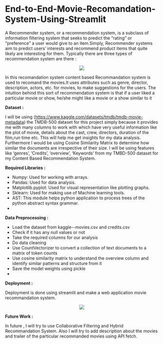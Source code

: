 # End-to-End-Movie-Recomandation-System-Using-Streamlit
A Recommender system, or a recommendation system, is a subclass of information filtering system that seeks to predict the “rating” or “preference” a user would give to an item.Simply, Recommender systems aim to predict users’ interests and recommend product items that quite likely are interesting for them.
Typically there are three types of recommendation system are there :
<p align="center">
<img src = "https://github.com/Arupsau/End-to-End-Movie-Recomandation-System-Using-Streamlit/blob/main/Images/Types-of-Recommendation-Systems.png">
</p>
In this recomandation system content based Recommandation system is used to recomand the movies.It uses attributes such as genre, director, description, actors, etc. for movies, to make suggestions for the users. The intuition behind this sort of recommendation system is that if a user liked a particular movie or show, he/she might like a movie or a show similar to it

**Dataset :** 

I will be using (https://www.kaggle.com/datasets/tmdb/tmdb-movie-metadata) the TMDB-500 dataset for this project simply because it provides me with many columns to work with which have very useful information like the plot of movie, details about the cast, crew, directors, duration of the film,run time etc. This will help me get insights for my data analysis. Furthermore I would be using Cosine Similarity Matrix to determine how similar the documents are irrespective of their size. I will be using features like ‘genres’, ‘Credits’, ‘overview’, ‘Keywords’ from my TMBD-500 dataset for my Content Based Recommendation System.

**Required Libraries :**

* Numpy: Used for working with arrays.
* Pandas: Used for data analysis.
* Matplotlib.pyplot: Used for visual representation like plotting graphs.
* Sklearn: Used for making use of Machine learning tools.
* AST: This module helps python application to process trees of the python abstract syntax grammar.
* 
**Data Preprocessing :**

* Load the dataset from kaggle--movies.csv and credits.csv
* Check if it has any null values or not
* Take the required columns for our analysis
* Do data cleaning
* Use CountVectorizer to convert a collection of text documents to a matrix of token counts
* Use cosine similarity matrix to understand the overview column and identify similar patterns and structure from it
* Save the model weights using pickle
* 
**Deployment :**

Deployment is done using streamlit and make a web application movie recommandation system.
<p align="center">
<img src = "https://github.com/Arupsau/End-to-End-Movie-Recomandation-System-Using-Streamlit/blob/main/Images/Recommandation_System.png">
</p>

**Future Work :**

In future , I will try to use Collaborative Filtering and Hybrid Recommandation System. Also I will try to add description about the movies and  trailer of the particular recommanded movies using API fetch.
